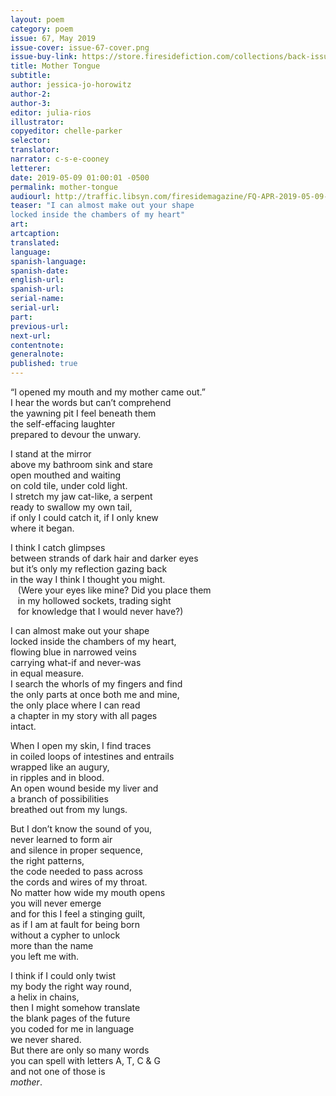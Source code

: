 ```yaml
---
layout: poem
category: poem
issue: 67, May 2019
issue-cover: issue-67-cover.png
issue-buy-link: https://store.firesidefiction.com/collections/back-issues/products/fireside-magazine-issue-67-may-2019
title: Mother Tongue
subtitle:
author: jessica-jo-horowitz
author-2:
author-3:
editor: julia-rios
illustrator:
copyeditor: chelle-parker
selector:
translator:
narrator: c-s-e-cooney
letterer:
date: 2019-05-09 01:00:01 -0500
permalink: mother-tongue
audiourl: http://traffic.libsyn.com/firesidemagazine/FQ-APR-2019-05-09-mother-tongue.mp3
teaser: "I can almost make out your shape
locked inside the chambers of my heart"
art:
artcaption:
translated:
language:
spanish-language:
spanish-date:
english-url:
spanish-url:
serial-name:
serial-url:
part:
previous-url:
next-url:
contentnote:
generalnote:
published: true
---
```


“I opened my mouth and my mother came out.”<br/>
I hear the words but can’t comprehend<br/>
the yawning pit I feel beneath them<br/>
the self-effacing laughter<br/>
prepared to devour the unwary.

I stand at the mirror<br/>
above my bathroom sink and stare<br/>
open mouthed and waiting<br/>
on cold tile, under cold light.<br/>
I stretch my jaw cat-like, a serpent<br/>
ready to swallow my own tail,<br/>
if only I could catch it, if I only knew<br/>
where it began.

I think I catch glimpses<br/>
between strands of dark hair and darker eyes<br/>
but it’s only my reflection gazing back<br/>
in the way I think I thought you might.<br/>
&nbsp;&nbsp;&nbsp;(Were your eyes like mine? Did you place them<br/>
&nbsp;&nbsp;&nbsp;in my hollowed sockets, trading sight<br/>
&nbsp;&nbsp;&nbsp;for knowledge that I would never have?)

I can almost make out your shape<br/>
locked inside the chambers of my heart,<br/>
flowing blue in narrowed veins<br/>
carrying what-if and never-was<br/>
in equal measure.<br/>
I search the whorls of my fingers and find<br/>
the only parts at once both me and mine,<br/>
the only place where I can read<br/>
a chapter in my story with all pages<br/>
intact.

When I open my skin, I find traces<br/>
in coiled loops of intestines and entrails<br/>
wrapped like an augury,<br/>
in ripples and in blood.<br/>
An open wound beside my liver and<br/>
a branch of possibilities<br/>
breathed out from my lungs.

But I don’t know the sound of you,<br/>
never learned to form air<br/>
and silence in proper sequence,<br/>
the right patterns,<br/>
the code needed to pass across<br/>
the cords and wires of my throat.<br/>
No matter how wide my mouth opens<br/>
you will never emerge<br/>
and for this I feel a stinging guilt,<br/>
as if I am at fault for being born<br/>
without a cypher to unlock<br/>
more than the name<br/>
you left me with.

I think if I could only twist<br/>
my body the right way round,<br/>
a helix in chains,<br/>
then I might somehow translate<br/>
the blank pages of the future<br/>
you coded for me in language<br/>
we never shared.<br/>
But there are only so many words<br/>
you can spell with letters A, T, C & G<br/>
and not one of those is<br/>
_mother_.

